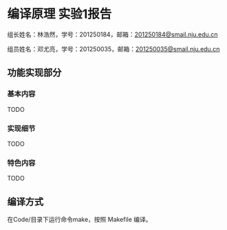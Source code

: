 # 编译原理 实验1报告

组长姓名：林浩然，学号：201250184，邮箱：201250184@smail.nju.edu.cn

组员姓名：邓尤亮，学号：201250035，邮箱：201250035@smail.nju.edu.cn

## 功能实现部分

### 基本内容

TODO

### 实现细节

TODO

### 特色内容

TODO

## 编译方式

在Code/目录下运行命令make，按照 Makefile 编译。